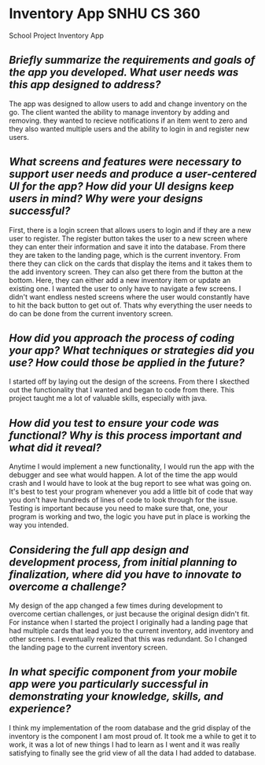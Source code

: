 # Inventory App SNHU CS 360
School Project Inventory App
## *Briefly summarize the requirements and goals of the app you developed. What user needs was this app designed to address?*
  The app was designed to allow users to add and change inventory on the go. The client wanted the ability to manage inventory by adding and removing. 
  they wanted to recieve notifications if an item went to zero and they also wanted multiple users and the ability to login in and register new users.
## *What screens and features were necessary to support user needs and produce a user-centered UI for the app? How did your UI designs keep users in mind? Why were your designs successful?*
  First, there is a login screen that allows users to login and if they are a new user to register. The register button takes the user to a new screen where they can
  enter their information and save it into the database. From there they are taken to the landing page, which is the current inventory. From there they can click
  on the cards that display the items and it takes them to the add inventory screen. They can also get there from the button at the bottom. Here, they can either 
  add a new inventory item or update an existing one. I wanted the user to only have to navigate a few screens. I didn't want endless nested screens where the user 
  would constantly have to hit the back button to get out of. Thats why everything the user needs to do can be done from the current inventory screen. 
## *How did you approach the process of coding your app? What techniques or strategies did you use? How could those be applied in the future?*
  I started off by laying out the design of the screens. From there I skecthed out the functionality that I wanted and began to code from there. This project 
  taught me a lot of valuable skills, especially with java.
## *How did you test to ensure your code was functional? Why is this process important and what did it reveal?*
  Anytime I would implement a new functionality, I would run the app with the debugger and see what would happen. A lot of the time the app would crash and I would 
  have to look at the bug report to see what was going on. It's best to test your program whenever you add a little bit of code that way you don't have 
  hundreds of lines of code to look through for the issue. Testing is important because you need to make sure that, one, your program is working and two, the 
  logic you have put in place is working the way you intended. 
## *Considering the full app design and development process, from initial planning to finalization, where did you have to innovate to overcome a challenge?*
  My design of the app changed a few times during development to overcome certian challenges, or just because the original design didn't fit. For instance
  when I started the project I originally had a landing page that had multiple cards that lead you to the current inventory, add inventory and other screens. 
  I eventually realized that this was redundant. So I changed the landing page to the current inventory screen. 
## *In what specific component from your mobile app were you particularly successful in demonstrating your knowledge, skills, and experience?*
  I think my implementation of the room database and the grid display of the inventory is the component I am most proud of. It took me a while to get it to 
  work, it was a lot of new things I had to learn as I went and it was really satisfying to finally see the grid view of all the data I had added to database.
  
